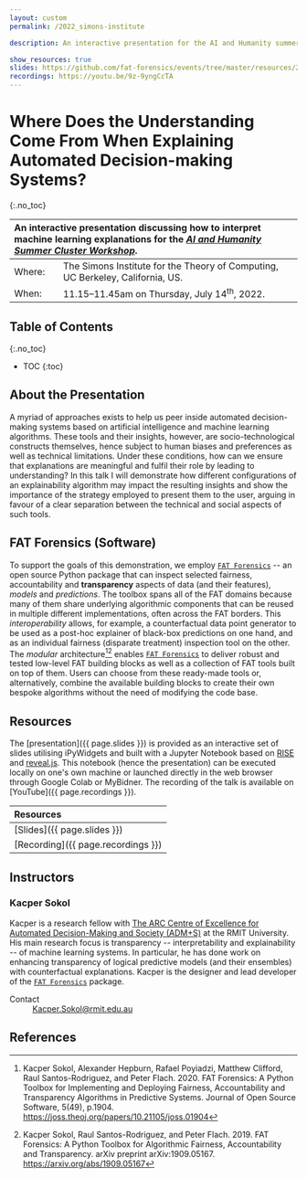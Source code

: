 ```yaml
---
layout: custom
permalink: /2022_simons-institute

description: An interactive presentation for the AI and Humanity summer cluster workshop, discussing how machine learning explainers can help humans to understand automated decision-making

show_resources: true
slides: https://github.com/fat-forensics/events/tree/master/resources/2022_simons-institute/slides/
recordings: https://youtu.be/9z-9yngCcTA
---
```


# Where Does the Understanding Come From When Explaining Automated Decision-making Systems? #
{:.no_toc}

<table>
  <thead>
    <tr>
      <th style="text-align: left" colspan="2">An interactive presentation discussing how to interpret machine learning explanations for the <i><a href="https://simons.berkeley.edu/workshops/ai-and-humanity">AI and Humanity Summer Cluster Workshop</a></i>.</th>
    </tr>
  </thead>
  <tbody>
    <tr>
      <td style="text-align: left">Where:</td>
      <td style="text-align: left">The Simons Institute for the Theory of Computing, UC Berkeley, California, US.</td>
    </tr>
    <tr>
      <td style="text-align: left">When:</td>
      <td style="text-align: left">11.15–11.45am on Thursday, July 14<sup>th</sup>, 2022.</td>
    </tr>
  </tbody>
</table>

## Table of Contents ##
{:.no_toc}

* TOC
{:toc}

## About the Presentation ##
A myriad of approaches exists to help us peer inside automated decision-making
systems based on artificial intelligence and machine learning algorithms.
These tools and their insights, however, are socio-technological constructs
themselves, hence subject to human biases and preferences as well as technical
limitations.
Under these conditions, how can we ensure that explanations are meaningful and
fulfil their role by leading to understanding?
In this talk I will demonstrate how different configurations of an
explainability algorithm may impact the resulting insights and show the
importance of the strategy employed to present them to the user, arguing in
favour of a clear separation between the technical and social aspects of such
tools.

## FAT Forensics (Software) ##
To support the goals of this demonstration, we employ
[`FAT Forensics`](https://fat-forensics.org/) -- an open source Python package
that can inspect selected fairness, accountability and **transparency** aspects
of data (and their features), *models* and *predictions*.
The toolbox spans all of the FAT domains because many of them share underlying
algorithmic components that can be reused in multiple different
implementations, often across the FAT borders.
This *interoperability* allows, for example, a counterfactual data point
generator to be used as a post-hoc explainer of black-box predictions on
one hand, and as an individual fairness (disparate treatment) inspection tool
on the other.
The *modular* architecture[^1][^2] enables
[`FAT Forensics`](https://fat-forensics.org/) to deliver robust and tested
low-level FAT building blocks as well as a collection of FAT tools built on top
of them.
Users can choose from these ready-made tools or, alternatively, combine the
available building blocks to create their own bespoke algorithms without the
need of modifying the code base.

## Resources ##
The [presentation]({{ page.slides }}) is provided as an interactive set of
slides utilising iPyWidgets and built with a Jupyter Notebook based on
[RISE](https://rise.readthedocs.io/) and [reveal.js](https://revealjs.com/).
This notebook (hence the presentation) can be executed locally on one's own
machine or launched directly in the web browser through Google Colab or
MyBidner.
The recording of the talk is available on [YouTube]({{ page.recordings }}).

| Resources                          |
|:-----------------------------------|
| [Slides]({{ page.slides }})        |
| [Recording]({{ page.recordings }}) |

## Instructors ##

### Kacper Sokol ###
Kacper is a research fellow with
[The ARC Centre of Excellence for Automated Decision-Making and Society (ADM+S)](https://www.admscentre.org.au/)
at the RMIT University.
His main research focus is transparency -- interpretability and
explainability -- of machine learning systems.
In particular, he has done work on enhancing transparency of logical predictive
models (and their ensembles) with counterfactual explanations.
Kacper is the designer and lead developer of the
[`FAT Forensics`](https://fat-forensics.org/) package.

<dl>
  <dt>Contact</dt>
  <dd><a href="mailto: Kacper.Sokol@rmit.edu.au">Kacper.Sokol@rmit.edu.au</a></dd>
</dl>

## References ##

[^1]: Kacper Sokol, Alexander Hepburn, Rafael Poyiadzi, Matthew Clifford,
      Raul Santos-Rodriguez, and Peter Flach. 2020. FAT Forensics: A Python
      Toolbox for Implementing and Deploying Fairness, Accountability and
      Transparency Algorithms in Predictive Systems. Journal of Open Source
      Software, 5(49), p.1904.
      <https://joss.theoj.org/papers/10.21105/joss.01904>

[^2]: Kacper Sokol, Raul Santos-Rodriguez, and Peter Flach. 2019. FAT
      Forensics: A Python Toolbox for Algorithmic Fairness, Accountability and
      Transparency. arXiv preprint arXiv:1909.05167.
      <https://arxiv.org/abs/1909.05167>
